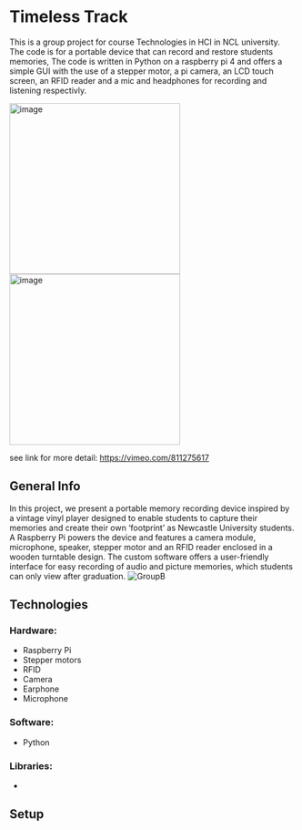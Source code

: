 # Timeless Track
This is a group project for course Technologies in HCI in NCL university.
The code is for a portable device that can record and restore students memories,
The code is written in Python on a raspberry pi 4  and offers a simple GUI with 
the use of a stepper motor, a pi camera, an LCD touch screen, an RFID reader and a mic and headphones for recording and listening respectivly.

<img width="300" alt="image" src="https://user-images.githubusercontent.com/113771757/228869070-be790ab3-26c0-4488-ae8b-9a92998f54d8.png"><img width="300" alt="image" src="https://user-images.githubusercontent.com/113771757/228868818-396b04ce-0696-436b-8e24-dcc18ed490ad.png">


see link for more detail:
https://vimeo.com/811275617

## General Info
In this project, we present a portable memory recording device inspired by a vintage vinyl player designed to enable students to capture their memories and create their own ‘footprint’ as Newcastle University students. A Raspberry Pi powers the device and features a camera module, microphone, speaker, stepper motor and an RFID reader enclosed in a wooden turntable design. The custom software offers a user-friendly interface for easy recording of audio and picture memories, which students can only view after graduation.
![GroupB](https://user-images.githubusercontent.com/113771757/228863813-8677f953-5733-4772-982e-05030dd3cf6e.jpeg)

## Technologies
### Hardware:
* Raspberry Pi
* Stepper motors
* RFID
* Camera
* Earphone
* Microphone
### Software:
* Python
### Libraries:
* 
## Setup
